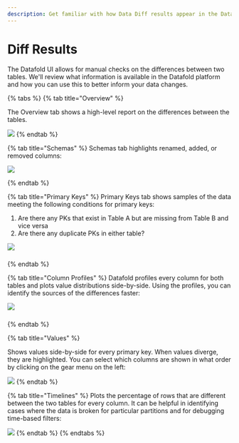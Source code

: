 ```yaml
---
description: Get familiar with how Data Diff results appear in the Datafold UI
---
```


# Diff Results

The Datafold UI allows for manual checks on the differences between two tables. We'll review what information is available in the Datafold platform and how you can use this to better inform your data changes.&#x20;

{% tabs %}
{% tab title="Overview" %}


The Overview tab shows a high-level report on the differences between the tables.

![](../../.gitbook/assets/datadiff\_101\_overview.png)
{% endtab %}

{% tab title="Schemas" %}
Schemas tab highlights renamed, added, or removed columns:

![](../../.gitbook/assets/datadiff\_101\_schemas.png)


{% endtab %}

{% tab title="Primary Keys" %}
Primary Keys tab shows samples of the data meeting the following conditions for primary keys:

1. Are there any PKs that exist in Table A but are missing from Table B and vice versa
2. Are there any duplicate PKs in either table?

![](../../.gitbook/assets/datadiff\_101\_primary\_keys.png)

###
{% endtab %}

{% tab title="Column Profiles" %}
Datafold profiles every column for both tables and plots value distributions side-by-side. Using the profiles, you can identify the sources of the differences faster:

![](../../.gitbook/assets/datadiff\_101\_column\_profiles.png)

###
{% endtab %}

{% tab title="Values" %}


Shows values side-by-side for every primary key. When values diverge, they are highlighted. You can select which columns are shown in what order by clicking on the gear menu on the left:

![](../../.gitbook/assets/datadiff\_101\_values.png)
{% endtab %}

{% tab title="Timelines" %}
Plots the percentage of rows that are different between the two tables for every column. It can be helpful in identifying cases where the data is broken for particular partitions and for debugging time-based filters:

![](../../.gitbook/assets/datadiff\_101\_timeline.png)
{% endtab %}
{% endtabs %}



###
